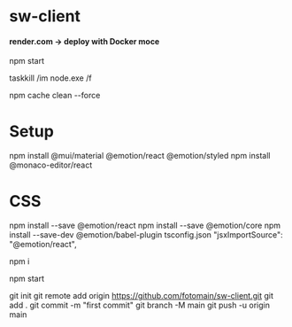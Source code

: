 
# sw-client

#### render.com -> deploy with Docker moce
npm start

taskkill /im node.exe /f

npm cache clean --force

# Setup 
npm install @mui/material @emotion/react @emotion/styled
npm install @monaco-editor/react
# CSS
npm install --save @emotion/react
npm install --save @emotion/core
npm install --save-dev @emotion/babel-plugin
    tsconfig.json
        "jsxImportSource": "@emotion/react",

npm i

npm start

git init
git remote add origin https://github.com/fotomain/sw-client.git
git add .
git commit -m "first commit"
git branch -M main
git push -u origin main

